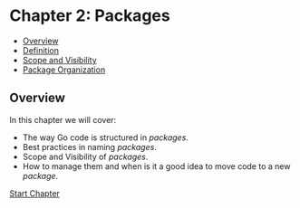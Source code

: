 # Chapter 2: Packages

- [Overview](#overview)
- [Definition](01-definition.md)
- [Scope and Visibility](02-scope-and-visibility.md)
- [Package Organization](03-)

## Overview

In this chapter we will cover:

- The way Go code is structured in _packages_.
- Best practices in naming _packages_.
- Scope and Visibility of _packages_.
- How to manage them and when is it a good idea to move code to a new _package_.

[Start Chapter](01-definition.md)
